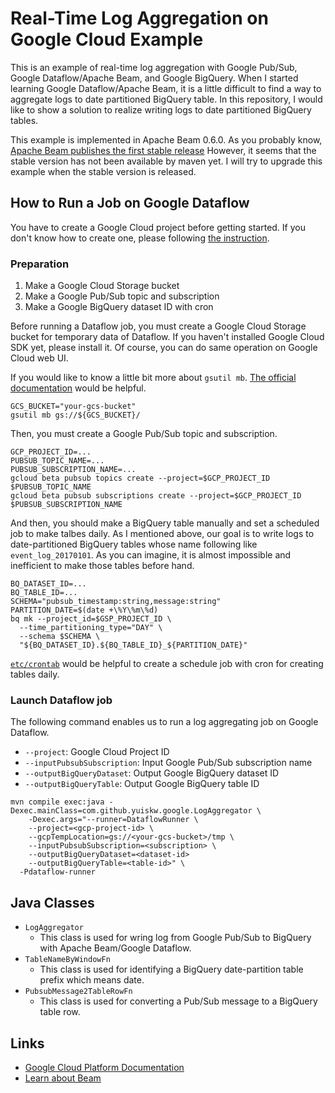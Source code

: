 # Real-Time Log Aggregation on Google Cloud Example

This is an example of real-time log aggregation with Google Pub/Sub, Google Dataflow/Apache Beam, and Google BigQuery.
When I started learning Google Dataflow/Apache Beam, it is a little difficult to find a way to aggregate logs to date partitioned BigQuery table.
In this repository, I would like to show a solution to realize writing logs to date partitioned BigQuery tables.

This example is implemented in Apache Beam 0.6.0.
As you probably know, [Apache Beam publishes the first stable release](https://beam.apache.org/blog/2017/05/17/beam-first-stable-release.html)
However, it seems that the stable version has not been available by maven yet.
I will try to upgrade this example when the stable version is released.

## How to Run a Job on Google Dataflow

You have to create a Google Cloud project before getting started.
If you don't know how to create one, please following [the instruction](https://cloud.google.com/resource-manager/docs/creating-managing-projects).

### Preparation
1. Make a Google Cloud Storage bucket
2. Make a Google Pub/Sub topic and subscription
3. Make a Google BigQuery dataset ID with cron

Before running a Dataflow job, you must create a Google Cloud Storage bucket for temporary data of Dataflow.
If you haven't installed Google Cloud SDK yet, please install it.
Of course, you can do same operation on Google Cloud web UI.

If you would like to know a little bit more about `gsutil mb`.
[The official documentation](https://cloud.google.com/storage/docs/gsutil/commands/mb)
would be helpful.
```
GCS_BUCKET="your-gcs-bucket"
gsutil mb gs://${GCS_BUCKET}/
```

Then, you must create a Google Pub/Sub topic and subscription.

```
GCP_PROJECT_ID=...
PUBSUB_TOPIC_NAME=...
PUBSUB_SUBSCRIPTION_NAME=...
gcloud beta pubsub topics create --project=$GCP_PROJECT_ID $PUBSUB_TOPIC_NAME
gcloud beta pubsub subscriptions create --project=$GCP_PROJECT_ID $PUBSUB_SUBSCRIPTION_NAME
```

And then, you should make a BigQuery table manually and set a scheduled job to make talbes daily.
As I mentioned above, our goal is to write logs to date-partitioned BigQuery tables whose name following like `event_log_20170101`.
As you can imagine, it is almost impossible and inefficient to make those tables before hand.

```
BQ_DATASET_ID=...
BQ_TABLE_ID=...
SCHEMA="pubsub_timestamp:string,message:string"
PARTITION_DATE=$(date +\%Y\%m\%d)
bq mk --project_id=$GSP_PROJECT_ID \
  --time_partitioning_type="DAY" \
  --schema $SCHEMA \
  "${BQ_DATASET_ID}.${BQ_TABLE_ID}_${PARTITION_DATE}"
```

[`etc/crontab`](./etc/crontab) would be helpful to create a schedule job with cron for creating tables daily.

### Launch Dataflow job

The following command enables us to run a log aggregating job on Google Dataflow.

- `--project`: Google Cloud Project ID
- `--inputPubsubSubscription`: Input Google Pub/Sub subscription name
- `--outputBigQueryDataset`: Output Google BigQuery dataset ID
- `--outputBigQueryTable`: Output Google BigQuery table ID

```
mvn compile exec:java -Dexec.mainClass=com.github.yuiskw.google.LogAggregator \
    -Dexec.args="--runner=DataflowRunner \
    --project=<gcp-project-id> \
    --gcpTempLocation=gs://<your-gcs-bucket>/tmp \
    --inputPubsubSubscription=<subscription> \
    --outputBigQueryDataset=<dataset-id>
    --outputBigQueryTable=<table-id>" \
  -Pdataflow-runner
```

## Java Classes

- `LogAggregator`
    - This class is used for wring log from Google Pub/Sub to BigQuery with Apache Beam/Google Dataflow.
- `TableNameByWindowFn`
    - This class is used for identifying a BigQuery date-partition table prefix which means date.
- `PubsubMessage2TableRowFn`
    - This class is used for converting a Pub/Sub message to a BigQuery table row.

## Links

- [Google Cloud Platform Documentation](https://cloud.google.com/docs/)
- [Learn about Beam](https://beam.apache.org/documentation/)
